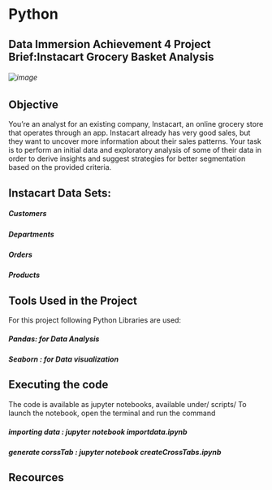 # Python
## Data Immersion Achievement 4 Project Brief:Instacart Grocery Basket Analysis
###### ![image](https://user-images.githubusercontent.com/86260967/217662172-7278aa1f-8537-4a73-bf5b-194cd4ca38b6.png)
## Objective
You’re an analyst for an existing company, Instacart, an online grocery store that operates
through an app. Instacart already has very good sales, but they want to uncover more
information about their sales patterns. Your task is to perform an initial data and exploratory
analysis of some of their data in order to derive insights and suggest strategies for better
segmentation based on the provided criteria.

## Instacart Data Sets:
##### Customers 
#####  Departments
#####  Orders
##### Products 

## Tools Used in the Project
For this project following Python Libraries are used:
##### Pandas: for Data Analysis
##### Seaborn : for Data visualization

## Executing the code
The code is available as jupyter notebooks, available under/ scripts/
To launch the notebook, open the terminal and run the command
##### importing data : jupyter notebook importdata.ipynb
##### generate corssTab : jupyter notebook createCrossTabs.ipynb

## Recources



